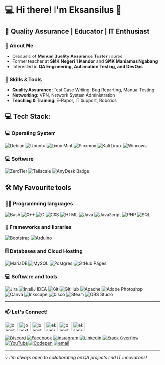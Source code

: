 # 💻 Hi there! I'm Eksansilus 👋  
## 🎯 Quality Assurance | Educator | IT Enthusiast  

### 🔎 **About Me**  
- Graduate of **Manual Quality Assurance Tester** course  
- Former teacher at **SMK Negeri 1 Mandor** and **SMK Maniamas Ngabang**  
- Interested in **QA Engineering, Automation Testing, and DevOps**  

### 🚀 **Skills & Tools**  
- **Quality Assurance:** Test Case Writing, Bug Reporting, Manual Testing  
- **Networking:** VPN, Network System Administration  
- **Teaching & Training:** E-Rapor, IT Support, Robotics  

## 💻 Tech Stack:
### 💻 Operating System

![Debian](https://img.shields.io/badge/debian-red?style=for-the-badge&logo=debian&logoColor=orange&color=darkred)
![Ubuntu](https://img.shields.io/badge/Ubuntu-E95420?style=for-the-badge&logo=Ubuntu&logoColor=white)
![Linux Mint](https://img.shields.io/badge/Linux_Mint-87CF3E?style=for-the-badge&logo=linux-mint&logoColor=white)
![Proxmox](https://img.shields.io/badge/Proxmox-E57000?logo=proxmox&logoColor=fff&style=for-the-badge)
![Kali Linux](https://img.shields.io/badge/Kali%20Linux-557C94?logo=kalilinux&logoColor=fff&style=for-the-badge)
![Windows](https://img.shields.io/badge/windows-blue?style=for-the-badge)

### 💻 Software

![ZeroTier](https://img.shields.io/badge/ZeroTier-FFB441?logo=zerotier&logoColor=fff&style=for-the-badge)
![Tailscale](https://img.shields.io/badge/Tailscale-242424?logo=tailscale&logoColor=fff&style=for-the-badge)
![AnyDesk Badge](https://img.shields.io/badge/AnyDesk-EF443B?logo=anydesk&logoColor=fff&style=flat)

## 🛠️ My Favourite tools

### 👨‍💻 Programming languages

![Bash](https://img.shields.io/badge/Bash-121011.svg?logo=gnu-bash&logoColor=white)
![C++](https://img.shields.io/badge/c++-%2300599C.svg?style=for-the-badge&logo=c%2B%2B&logoColor=white) 
![C](https://img.shields.io/badge/c-%2300599C.svg?style=for-the-badge&logo=c&logoColor=white)
![CSS](https://img.shields.io/badge/CSS-1572B6.svg?logo=css3&logoColor=white)
![HTML](https://img.shields.io/badge/HTML-E34F26.svg?logo=html5&logoColor=white)
![Java](https://img.shields.io/badge/java-%23ED8B00.svg?style=for-the-badge&logo=openjdk&logoColor=white) 
![JavaScript](https://img.shields.io/badge/javascript-%23323330.svg?style=for-the-badge&logo=javascript&logoColor=%23F7DF1E) 
![PHP](https://img.shields.io/badge/php-%23777BB4.svg?style=for-the-badge&logo=php&logoColor=white) 
![SQL](https://custom-icon-badges.herokuapp.com/badge/SQL-025E8C.svg?logo=database&logoColor=white)

### 🧰 Frameworks and libraries

![Bootstrap](https://img.shields.io/badge/bootstrap-%238511FA.svg?style=for-the-badge&logo=bootstrap&logoColor=white)
![Arduino](https://img.shields.io/badge/-Arduino-00979D?style=for-the-badge&logo=Arduino&logoColor=white) 

### 🗄️ Databases and Cloud Hosting

![MariaDB](https://img.shields.io/badge/MariaDB-003545?style=for-the-badge&logo=mariadb&logoColor=white) 
![MySQL](https://img.shields.io/badge/mysql-4479A1.svg?style=for-the-badge&logo=mysql&logoColor=white) 
![Postgres](https://img.shields.io/badge/postgres-%23316192.svg?style=for-the-badge&logo=postgresql&logoColor=white) 
![GitHub Pages](https://img.shields.io/badge/GitHub%20Pages-327FC7.svg?logo=github&logoColor=white)

### 💻 Software and tools

![Jira](https://img.shields.io/badge/jira-%230A0FFF.svg?style=for-the-badge&logo=jira&logoColor=white) 
![InteliJ IDEA](https://img.shields.io/badge/Intellij%20Idea-000?logo=intellij-idea&style=for-the-badge)
![Git](https://img.shields.io/badge/git-%23F05033.svg?style=for-the-badge&logo=git&logoColor=white) 
![GitHub](https://img.shields.io/badge/github-%23121011.svg?style=for-the-badge&logo=github&logoColor=white) 
![Apache](https://img.shields.io/badge/apache-%23D42029.svg?style=for-the-badge&logo=apache&logoColor=white) 
![Adobe Photoshop](https://img.shields.io/badge/adobe%20photoshop-%2331A8FF.svg?style=for-the-badge&logo=adobe%20photoshop&logoColor=white) 
![Canva](https://img.shields.io/badge/Canva-%2300C4CC.svg?style=for-the-badge&logo=Canva&logoColor=white) 
![Inkscape](https://img.shields.io/badge/Inkscape-e0e0e0?style=for-the-badge&logo=inkscape&logoColor=080A13) 
![Cisco](https://img.shields.io/badge/cisco-%23049fd9.svg?style=for-the-badge&logo=cisco&logoColor=black) 
![Steam](https://img.shields.io/badge/steam-%23000000.svg?style=for-the-badge&logo=steam&logoColor=white)
![OBS Studio](https://img.shields.io/badge/-OBS%20Studio-302E31?style=for-the-badge&logo=obs-studio&logoColor=white)

---

### 📫 **Let's Connect!**  
<p align="left">
<a href="https://linkedin.com/in/johnxth" target="blank"><img align="center" src="https://raw.githubusercontent.com/rahuldkjain/github-profile-readme-generator/master/src/images/icons/Social/linked-in-alt.svg" alt="johnxth" height="30" width="40" /></a>
<a href="https://stackoverflow.com/users/johnxth" target="blank"><img align="center" src="https://raw.githubusercontent.com/rahuldkjain/github-profile-readme-generator/master/src/images/icons/Social/stack-overflow.svg" alt="johnxth" height="30" width="40" /></a>
<a href="https://fb.com/johnxth" target="blank"><img align="center" src="https://raw.githubusercontent.com/rahuldkjain/github-profile-readme-generator/master/src/images/icons/Social/facebook.svg" alt="johnxth" height="30" width="40" /></a>
<a href="https://instagram.com/eksansilus" target="blank"><img align="center" src="https://raw.githubusercontent.com/rahuldkjain/github-profile-readme-generator/master/src/images/icons/Social/instagram.svg" alt="eksansilus" height="30" width="40" /></a>
<a href="https://www.youtube.com/c/johnxth" target="blank"><img align="center" src="https://raw.githubusercontent.com/rahuldkjain/github-profile-readme-generator/master/src/images/icons/Social/youtube.svg" alt="johnxth" height="30" width="40" /></a>
<a href="https://discord.gg/eksansilus" target="blank"><img align="center" src="https://raw.githubusercontent.com/rahuldkjain/github-profile-readme-generator/master/src/images/icons/Social/discord.svg" alt="eksansilus" height="30" width="40" /></a>
</p>

[![Discord](https://img.shields.io/badge/Discord-%237289DA.svg?logo=discord&logoColor=white)](https://discord.gg/eksansilus) 
[![Facebook](https://img.shields.io/badge/Facebook-%231877F2.svg?logo=Facebook&logoColor=white)](https://facebook.com/johnxth) 
[![Instagram](https://img.shields.io/badge/Instagram-%23E4405F.svg?logo=Instagram&logoColor=white)](https://instagram.com/eksansilus) 
[![LinkedIn](https://img.shields.io/badge/LinkedIn-%230077B5.svg?logo=linkedin&logoColor=white)](https://linkedin.com/in/johnxth) 
[![Stack Overflow](https://img.shields.io/badge/-Stackoverflow-FE7A16?logo=stack-overflow&logoColor=white)](https://stackoverflow.com/users/johnxth) 
[![YouTube](https://img.shields.io/badge/YouTube-%23FF0000.svg?logo=YouTube&logoColor=white)](https://youtube.com/@johnxth) 
[![Codepen](https://img.shields.io/badge/Codepen-000000?logo=codepen&logoColor=white)](https://codepen.io/johnxth) 
[![email](https://img.shields.io/badge/Email-D14836?logo=gmail&logoColor=white)](mailto:eksansilus@gmail.com) 

---

💡 _I'm always open to collaborating on QA projects and IT innovations!_
